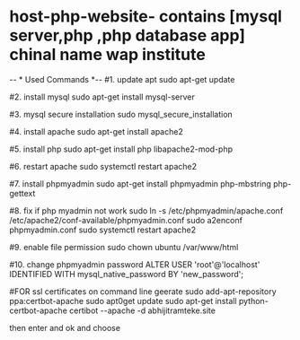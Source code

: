 # host-php-website-  contains [mysql server,php ,php database app] chinal name wap institute
-- * Used Commands *--
#1. update apt
sudo apt-get update

#2. install mysql
sudo apt-get install mysql-server

#3. mysql secure installation
sudo mysql_secure_installation

#4. install apache
sudo apt-get install apache2

#5. install php
sudo apt-get install php libapache2-mod-php

#6. restart apache
sudo systemctl restart apache2

#7. install phpmyadmin
sudo apt-get install phpmyadmin php-mbstring php-gettext

#8. fix if php myadmin not work
sudo ln -s /etc/phpmyadmin/apache.conf /etc/apache2/conf-available/phpmyadmin.conf
sudo a2enconf phpmyadmin.conf
sudo systemctl restart apache2

#9. enable file permission
sudo chown ubuntu /var/www/html

#10. change phpmyadmin password
ALTER USER 'root'@'localhost' IDENTIFIED WITH mysql_native_password BY 'new_password';


#FOR ssl certificates on command line geerate 
sudo add-apt-repository ppa:certbot-apache
sudo apt0get update
sudo apt-get install python-certbot-apache
certibot --apache -d abhijitramteke.site 

then enter and ok and choose 
